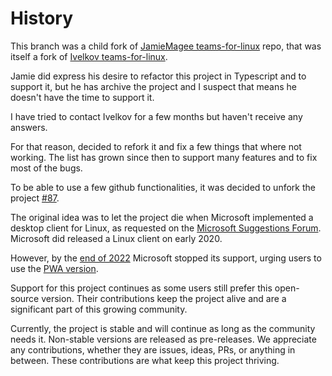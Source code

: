 # History

This branch was a child fork of [JamieMagee teams-for-linux](https://github.com/JamieMagee/teams-for-linux) repo, that was itself a fork of [Ivelkov teams-for-linux](https://github.com/ivelkov/teams-for-linux).

Jamie did express his desire to refactor this project in Typescript and to support it, but he has archive the project and I suspect that means he doesn't have the time to support it.

I have tried to contact Ivelkov for a few months but haven't receive any answers.

For that reason, decided to refork it and fix a few things that where not working. The list has grown since then to support many features and to fix most of the bugs.

To be able to use a few github functionalities, it was decided to unfork the project [#87](https://github.com/IsmaelMartinez/teams-for-linux/issues/87).

The original idea was to let the project die when Microsoft implemented a desktop client for Linux, as requested on the [Microsoft Suggestions Forum](https://microsoftteams.uservoice.com/forums/555103-public/suggestions/16911565-linux-client). Microsoft did released a Linux client on early 2020.

However, by the [end of 2022](https://learn.microsoft.com/en-us/answers/questions/1791839/where-is-teams-for-linux) Microsoft stopped its support, urging users to use the [PWA version](https://techcommunity.microsoft.com/blog/microsoftteamsblog/microsoft-teams-progressive-web-app-now-available-on-linux/3669846).

Support for this project continues as some users still prefer this open-source version. Their contributions keep the project alive and are a significant part of this growing community.

Currently, the project is stable and will continue as long as the community needs it. Non-stable versions are released as pre-releases. We appreciate any contributions, whether they are issues, ideas, PRs, or anything in between. These contributions are what keep this project thriving.
